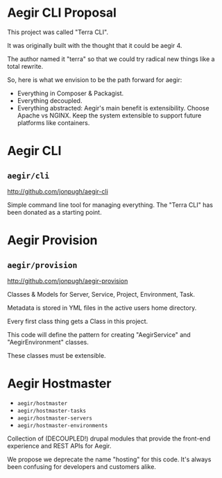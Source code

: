 # Aegir CLI Proposal

This project was called "Terra CLI". 

It was originally built with the thought that it could be aegir 4.

The author named it "terra" so that we could try radical new things like
a total rewrite.

So, here is what we envision to be the path forward for aegir:

- Everything in Composer & Packagist.
- Everything decoupled.
- Everything abstracted: Aegir's main benefit is extensibility. Choose 
Apache vs NGINX. Keep the system extensible to support future platforms 
like containers.

# Aegir CLI
## `aegir/cli`

http://github.com/jonpugh/aegir-cli

Simple command line tool for managing everything.  The "Terra CLI" has
been donated as a starting point.

# Aegir Provision
## `aegir/provision`
http://github.com/jonpugh/aegir-provision

Classes & Models for Server, Service, Project, Environment, Task.

Metadata is stored in YML files in the active users home directory.

Every first class thing gets a Class in this project.

This code will define the pattern for creating "AegirService" and
"AegirEnvironment" classes.

These classes must be extensible.

# Aegir Hostmaster

- `aegir/hostmaster`
- `aegir/hostmaster-tasks`
- `aegir/hostmaster-servers`
- `aegir/hostmaster-environments`

Collection of (DECOUPLED!) drupal modules that provide the front-end 
experience and REST APIs for Aegir.

We propose we deprecate the name "hosting" for this code. It's always 
been confusing for developers and customers alike.